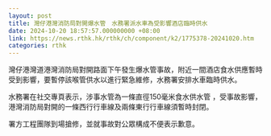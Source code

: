 ```yaml
---
layout: post
title: 灣仔港灣消防局對開爆水管　水務署派水車為受影響酒店臨時供水
date: 2024-10-20 18:57:57.000000000 +08:00
link: https://news.rthk.hk/rthk/ch/component/k2/1775378-20241020.htm
categories: rthk
---
```


灣仔港灣道港灣消防局對開路面下午發生爆水管事故，附近一間酒店食水供應暫時受到影響，要暫停該喉管供水以進行緊急維修，水務署安排水車臨時供水。

水務署在社交專頁表示，涉事水管為一條直徑150毫米食水供水管 ，受事故影響，港灣消防局對開的一條西行行車線及兩條東行行車線須暫時封閉。

署方工程團隊到場搶修，並就事故對公眾構成不便表示歉意。

